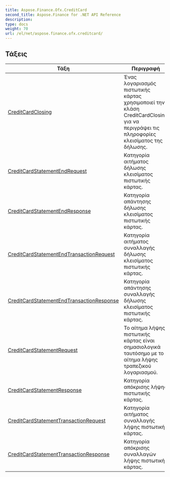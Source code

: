 ```yaml
---
title: Aspose.Finance.Ofx.CreditCard
second_title: Aspose.Finance for .NET API Reference
description: 
type: docs
weight: 70
url: /el/net/aspose.finance.ofx.creditcard/
---
```



## Τάξεις

| Τάξη | Περιγραφή |
| --- | --- |
| [CreditCardClosing](./creditcardclosing/) | Ένας λογαριασμός πιστωτικής κάρτας χρησιμοποιεί την κλάση CreditCardClosing για να περιγράψει τις πληροφορίες κλεισίματος της δήλωσης. |
| [CreditCardStatementEndRequest](./creditcardstatementendrequest/) | Κατηγορία αιτήματος δήλωσης κλεισίματος πιστωτικής κάρτας. |
| [CreditCardStatementEndResponse](./creditcardstatementendresponse/) | Κατηγορία απάντησης δήλωσης κλεισίματος πιστωτικής κάρτας. |
| [CreditCardStatementEndTransactionRequest](./creditcardstatementendtransactionrequest/) | Κατηγορία αιτήματος συναλλαγής δήλωσης κλεισίματος πιστωτικής κάρτας. |
| [CreditCardStatementEndTransactionResponse](./creditcardstatementendtransactionresponse/) | Κατηγορία απάντησης συναλλαγής δήλωσης κλεισίματος πιστωτικής κάρτας. |
| [CreditCardStatementRequest](./creditcardstatementrequest/) | Το αίτημα λήψης πιστωτικής κάρτας είναι σημασιολογικά ταυτόσημο με το αίτημα λήψης τραπεζικού λογαριασμού. |
| [CreditCardStatementResponse](./creditcardstatementresponse/) | Κατηγορία απόκρισης λήψης πιστωτικής κάρτας. |
| [CreditCardStatementTransactionRequest](./creditcardstatementtransactionrequest/) | Κατηγορία αιτήματος συναλλαγής λήψης πιστωτικής κάρτας. |
| [CreditCardStatementTransactionResponse](./creditcardstatementtransactionresponse/) | Κατηγορία απόκρισης συναλλαγών λήψης πιστωτικής κάρτας. |



